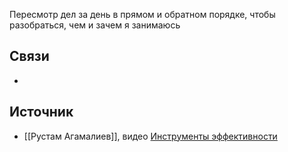 Пересмотр дел за день в прямом и обратном порядке, чтобы разобраться, чем и зачем я занимаюсь
## Связи
- 
## Источник
- [[Рустам Агамалиев]], видео [Инструменты эффективности]()